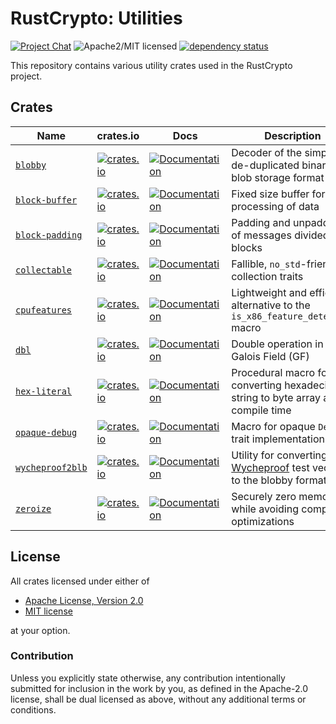 # RustCrypto: Utilities

[![Project Chat][chat-image]][chat-link] ![Apache2/MIT licensed][license-image] [![dependency status][deps-image]][deps-link]

This repository contains various utility crates used in the RustCrypto project.

## Crates

| Name | crates.io | Docs | Description |
|------|-----------|------|--------------|
| [`blobby`] | [![crates.io](https://img.shields.io/crates/v/blobby.svg)](https://crates.io/crates/blobby) | [![Documentation](https://docs.rs/blobby/badge.svg)](https://docs.rs/blobby) | Decoder of the simple de-duplicated binary blob storage format |
| [`block-buffer`] | [![crates.io](https://img.shields.io/crates/v/block-buffer.svg)](https://crates.io/crates/block-buffer) | [![Documentation](https://docs.rs/block-buffer/badge.svg)](https://docs.rs/block-buffer) | Fixed size buffer for block processing of data |
| [`block‑padding`] | [![crates.io](https://img.shields.io/crates/v/block-padding.svg)](https://crates.io/crates/block-padding) | [![Documentation](https://docs.rs/block-padding/badge.svg)](https://docs.rs/block-padding) | Padding and unpadding of messages divided into blocks |
| [`collectable`] | [![crates.io](https://img.shields.io/crates/v/collectable.svg)](https://crates.io/crates/collectable) | [![Documentation](https://docs.rs/collectable/badge.svg)](https://docs.rs/collectable) | Fallible, `no_std`-friendly collection traits |
| [`cpufeatures`] | [![crates.io](https://img.shields.io/crates/v/cpufeatures.svg)](https://crates.io/crates/cpufeatures) | [![Documentation](https://docs.rs/cpufeatures/badge.svg)](https://docs.rs/cpufeatures) | Lightweight and efficient alternative to the `is_x86_feature_detected!` macro |
| [`dbl`] | [![crates.io](https://img.shields.io/crates/v/dbl.svg)](https://crates.io/crates/dbl) | [![Documentation](https://docs.rs/dbl/badge.svg)](https://docs.rs/dbl) | Double operation in Galois Field (GF) |
| [`hex-literal`] | [![crates.io](https://img.shields.io/crates/v/hex-literal.svg)](https://crates.io/crates/hex-literal) | [![Documentation](https://docs.rs/hex-literal/badge.svg)](https://docs.rs/hex-literal) | Procedural macro for converting hexadecimal string to byte array at compile time |
| [`opaque-debug`] | [![crates.io](https://img.shields.io/crates/v/opaque-debug.svg)](https://crates.io/crates/opaque-debug) | [![Documentation](https://docs.rs/opaque-debug/badge.svg)](https://docs.rs/opaque-debug) | Macro for opaque `Debug` trait implementation |
| [`wycheproof2blb`] | [![crates.io](https://img.shields.io/crates/v/wycheproof2blb.svg)](https://crates.io/crates/wycheproof2blb) | [![Documentation](https://docs.rs/wycheproof2blb/badge.svg)](https://docs.rs/wycheproof2blb) | Utility for converting [Wycheproof] test vectors to the blobby format |
| [`zeroize`] | [![crates.io](https://img.shields.io/crates/v/zeroize.svg)](https://crates.io/crates/zeroize) | [![Documentation](https://docs.rs/zeroize/badge.svg)](https://docs.rs/zeroize) | Securely zero memory while avoiding compiler optimizations |

## License

All crates licensed under either of

 * [Apache License, Version 2.0](http://www.apache.org/licenses/LICENSE-2.0)
 * [MIT license](http://opensource.org/licenses/MIT)

at your option.

### Contribution

Unless you explicitly state otherwise, any contribution intentionally submitted for inclusion in the work by you, as defined in the Apache-2.0 license, shall be dual licensed as above, without any additional terms or conditions.

[//]: # (badges)

[chat-image]: https://img.shields.io/badge/zulip-join_chat-blue.svg
[chat-link]: https://rustcrypto.zulipchat.com/#narrow/stream/260052-utils
[license-image]: https://img.shields.io/badge/license-Apache2.0/MIT-blue.svg
[deps-image]: https://deps.rs/repo/github/RustCrypto/utils/status.svg
[deps-link]: https://deps.rs/repo/github/RustCrypto/utils

[//]: # (crates)

[`blobby`]: https://github.com/RustCrypto/utils/tree/master/blobby
[`block-buffer`]: https://github.com/RustCrypto/utils/tree/master/block-buffer
[`block‑padding`]: https://github.com/RustCrypto/utils/tree/master/block‑padding
[`collectable`]: https://github.com/RustCrypto/utils/tree/master/collectable
[`cpufeatures`]: https://github.com/RustCrypto/utils/tree/master/cpufeatures
[`dbl`]: https://github.com/RustCrypto/utils/tree/master/dbl
[`hex-literal`]: https://github.com/RustCrypto/utils/tree/master/hex-literal
[`opaque-debug`]: https://github.com/RustCrypto/utils/tree/master/opaque-debug
[`wycheproof2blb`]: https://github.com/RustCrypto/utils/tree/master/wycheproof2blb
[`zeroize`]: https://github.com/RustCrypto/utils/tree/master/zeroize

[//]: # (misc)

[Wycheproof]: https://github.com/google/wycheproof
